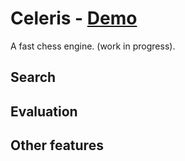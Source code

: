 # Celeris - [Demo](https://wrong-wallis-celeris-bbabebfc.koyeb.app/)

A fast chess engine. (work in progress).

## Search

## Evaluation

## Other features

  
